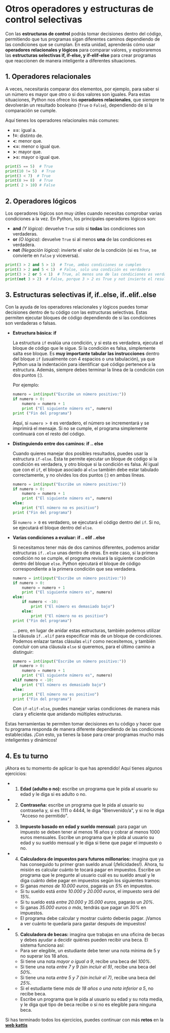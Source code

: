 # Otros operadores y estructuras de control selectivas

Con las **estructuras de control** podrás tomar decisiones dentro del código, permitiendo que tus programas sigan diferentes caminos dependiendo de las condiciones que se cumplan. En esta unidad, aprenderás cómo usar **operadores relacionales y lógicos** para comparar valores, y exploraremos las **estructuras selectivas if, if-else, y if-elif-else** para crear programas que reaccionen de manera inteligente a diferentes situaciones.

## 1. Operadores relacionales

A veces, necesitarás comparar dos elementos, por ejemplo, para saber si un número es mayor que otro o si dos valores son iguales. Para estas situaciones, Python nos ofrece los **operadores relacionales**, que siempre te devolverán un resultado booleano (`True` o `False`), dependiendo de si la comparación se cumple.

Aquí tienes los operadores relacionales más comunes:

* **==**: igual a.
* **!=**:  distinto de.
* **<**: menor que.
* **<=**: menor o igual que.
* **>**: mayor que.
* **>=**: mayor o igual que.

```py
print(5 == 5)  # True
print(10 != 5)  # True
print(3 < 7)  # True
print(8 >= 8)  # True
print( 2 > 10) # False
```

## 2. Operadores lógicos

Los operadores lógicos son muy útiles cuando necesitas comprobar varias condiciones a la vez. En Python, los principales operadores lógicos son:

* **and** *(Y lógica)*: devuelve `True` solo si **todas** las condiciones son verdaderas. 
* **or** *(O lógica)*: devuelve `True` si al menos **una** de las condiciones es verdadera. 
* **not** *(Negación lógica)*: invierte el valor de la condición (si es `True`, se convierte en `False` y viceversa). 

```py
print(3 > 2 and 5 > 1)  # True, ambas condiciones se cumplen
print(3 > 2 and 5 < 1)  # False, solo una condición es verdadera
print(3 > 2 or 5 < 1)  # True, al menos una de las condiciones es verdadera
print(not 3 > 2)  # False, porque 3 > 2 es True y not invierte el resultado
```

## 3. Estructuras selectivas if, if..else, if..elif..else

Con la ayuda de los operadores relacionales y lógicos puedes tomar decisiones dentro de tu código con las estructuras selectivas. Estas permiten ejecutar bloques de código dependiendo de si las condiciones son verdaderas o falsas.

* **Estructura básica: if**

    La estructura `if` evalúa una condición, y si esta es verdadera, ejecuta el bloque de código que le sigue. Si la condición es falsa, simplemente salta ese bloque. Es **muy importante tabular las instrucciones** dentro del bloque `if` (usualmente con 4 espacios o una tabulación), ya que Python usa la indentación para identificar qué código pertenece a la estructura. Además, siempre debes terminar la línea de la condición con dos puntos (:).

    Por ejemplo:

    ```py
    numero = int(input("Escribe un número positivo:"))
    if numero > 0:
        numero = numero + 1
        print ("El siguiente número es", numero)
    print ("Fin del programa")
    ```

    Aquí, si `numero > 0` es verdadero, el número se incrementará y se imprimirá el mensaje. Si no se cumple, el programa simplemente continuará con el resto del código.

* **Distinguiendo entre dos caminos: if .. else**

    Cuando quieres manejar dos posibles resultados, puedes usar la estructura `if-else`. Esta te permite ejecutar un bloque de código si la condición es verdadera, y otro bloque si la condición es falsa. Al igual que con el `if`, el bloque asociado al `else` también debe estar tabulado correctamente, y no olvides los dos puntos (:) en ambas líneas.

    ```py
    numero = int(input("Escribe un número positivo:"))
    if numero > 0:
        numero = numero + 1
        print ("El siguiente número es", numero)
    else:
        print ("El número no es positivo")
    print ("Fin del programa")
    ```

    Si `numero > 0` es verdadero, se ejecutará el código dentro del `if`. Si no, se ejecutará el bloque dentro del `else`.

* **Varias condiciones a evaluar: if .. elif ..else**

    Si necesitamos tener más de dos caminos diferentes, podemos anidar estructuras `if..else` unas dentro de otras. En este caso, si la primera condición no se cumple, el programa revisará la siguiente condición dentro del bloque `else`. Python ejecutará el bloque de código correspondiente a la primera condición que sea verdadera.

    ```py
    numero = int(input("Escribe un número positivo:"))
    if numero > 0:
        numero = numero + 1
        print ("El siguiente número es", numero)
    else:
        if numero < -10:
            print ("El número es demasiado bajo")
        else:
            print ("El número no es positivo")
    print ("Fin del programa")    
    ```

    … pero, en lugar de anidar estas estructuras, también podemos utilizar la cláusula `if..elif` para especificar más de un bloque de condiciones. Podemos enlazar tantas clásulas `elif` como necesitemos, y también concluir con una cláusula `else` si queremos, para el último camino a distinguir:

    ```py
    numero = int(input("Escribe un número positivo:"))
    if numero > 0:
        numero = numero + 1
        print ("El siguiente número es", numero)
    elif numero < -10:
        print ("El número es demasiado bajo")
    else:
        print ("El número no es positivo")
    print ("Fin del programa")
    ```

    Con `if-elif-else`, puedes manejar varias condiciones de manera más clara y eficiente que anidando múltiples estructuras.

Estas herramientas te permiten tomar decisiones en tu código y hacer que tu programa responda de manera diferente dependiendo de las condiciones establecidas. ¡Con esto, ya tienes la base para crear programas mucho más inteligentes y dinámicos!

## 4. Es tu turno

¡Ahora es tu momento de aplicar lo que has aprendido! Aquí tienes algunos ejercicios:

* 1. **Edad (adulto o no):** escribe un programa que le pida al usuario su edad y le diga si es adulto o no.
* 2. **Contraseña:** escribe un programa que le pida al usuario su contraseña y, si es 1111 o 4444, le diga "Bienvenido/a", y si no le diga "Acceso no permitido".
* 3. **Impuesto basado en edad y sueldo mensual:** para pagar un impuesto se deben tener al menos 16 años y cobrar al menos 1000 euros mensuales. Escribe un programa que le pida al usuario su edad y su sueldo mensual y le diga si tiene que pagar el impuesto o no.
* 4. **Calculadora de impuestos para futuros millonarios:** imagina que ya has conseguido tu primer gran sueldo anual (¡felicidades!). Ahora, tu misión es calcular cuánto te tocará pagar en impuestos. Escribe un programa que le pregunte al usuario cuál es su sueldo anual y le diga cuánto debe pagar en impuestos según los siguientes tramos:
    * Si ganas *menos de 10.000 euros*, pagarás un *5%* en impuestos.
    * Si tu sueldo está *entre 10.000 y 20.000 euros*, el impuesto será del *15%*.
    * Si tu sueldo está *entre 20.000 y 35.000 euros*, pagarás un *20%*.
    * Si ganas *35.000 euros o más*, tendrás que pagar un *30%* en impuestos.
    * El programa debe calcular y mostrar cuánto deberás pagar. ¡Vamos a ver cuánto te quedaría para gastar después de impuestos!
* 5. **Calculadora de becas:** imagina que trabajas en una oficina de becas y debes ayudar a decidir quiénes pueden recibir una beca. El sistema funciona así:
    * Para ser elegible, un estudiante debe tener una nota mínima de 5 y no superar los 18 años.
    * Si tiene una nota *mayor o igual a 9*, recibe una beca del *100%*.
    * Si tiene una nota *entre 7 y 9 (sin incluir el 9)*, recibe una beca del *50%*.
    * Si tiene una nota *entre 5 y 7 (sin incluir el 7)*, recibe una beca del *25%*.
    * Si el estudiante tiene *más de 18 años o una nota inferior a 5*, no recibe beca.
    * Escribe un programa que le pida al usuario su edad y su nota media, y le diga qué tipo de beca recibe o si no es elegible para ninguna beca.

Si has terminado todos los ejercicios, puedes continuar con más **retos** en la [**web kattis**](https://open.kattis.com/)





